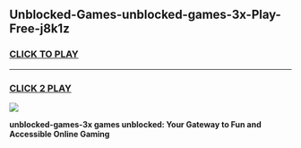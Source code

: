 
## Unblocked-Games-unblocked-games-3x-Play-Free-j8k1z
<h3>
<a href="https://premium76.site?title=unblocked-games-3x&ref=17A">CLICK TO PLAY</a></h3>
<hr>

<h3>
<a href="https://premium76.site?title=unblocked-games-3x&ref=17A">CLICK 2 PLAY</a>
  
</h3>

<a href="https://premium76.site?title=unblocked-games-3x&ref=17A"><img src="https://clearcache.store/games.png"></a>


**unblocked-games-3x games unblocked: Your Gateway to Fun and Accessible Online Gaming**
